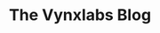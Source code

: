 ---
eleventyNavigation:
  key: Blog
  order: 6
title: "The Vynxlabs Blog"
headline: "The Vynxlabs Blog"
subheadline: "The latests articles demonstrating our design, thinking, and expertise"
layout: "layouts/feed.html"
pagination:
    data: collections.blog
    size: 5
permalink: 'blog{% if pagination.pageNumber > 0 %}/page/{{ pagination.pageNumber }}{% endif %}/index.html'
paginationPrevText: "Newer posts"
paginationNextText: "Older posts"
paginationAnchor: "#post-list"
---